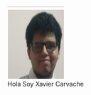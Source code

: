 
<html lang="en">
<head>
    <meta charset="UTF-8">
    <meta name="viewport" content="width=device-width, initial-scale=1.0">
    <title> Página Web </title>
    <style>
    </style>
</head>
<body>
<div class="content">
    <img src="Screenshot_93.png" alt="100%">
    <div class="text">Hola Soy Xavier Carvache</div>
</div>
</body>
</html>
